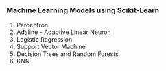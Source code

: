 ### Machine Learning Models using Scikit-Learn

<ol>
    <li>Perceptron</li>
    <li>Adaline - Adaptive Linear Neuron</li>
    <li>Logistic Regression</li>
    <li>Support Vector Machine</li>
    <li>Decision Trees and Random Forests</li>
    <li>KNN</li>
</ol>
